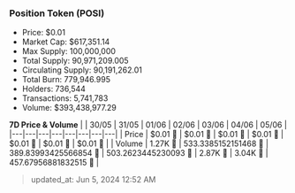 
  ### Position Token (POSI)
  - Price: $0.01
  - Market Cap: $617,351.14
  - Max Supply: 100,000,000
  - Total Supply: 90,971,209.005
  - Circulating Supply: 90,191,262.01
  - Total Burn: 779,946.995
  - Holders: 736,544
  - Transactions: 5,741,783
  - Volume: $393,438,977.29

  **7D Price & Volume**
  | | 30&#x2F;05 | 31&#x2F;05 | 01&#x2F;06 | 02&#x2F;06 | 03&#x2F;06 | 04&#x2F;06 | 05&#x2F;06 |
  |---|---|---|---|---|---|---|---|
  | Price | $0.01 🔻 | $0.01 🚀 | $0.01 🚀 | $0.01 🔻 | $0.01 🔻 | $0.01 🚀 | $0.01 🚀 |
  | Volume | 1.27K 🔻 | 533.3385152151468 🔻 | 389.83993425566854 🔻 | 503.2623445230093 🚀 | 2.87K 🚀 | 3.04K 🚀 | 457.67956881832515 🔻 |

  > updated_at: Jun 5, 2024 12:52 AM

